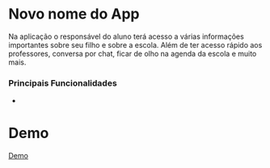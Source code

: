 # Novo nome do App

Na aplicação o responsável do aluno terá acesso a várias informações importantes sobre seu filho e sobre a escola. Além de ter
acesso rápido aos professores, conversa por chat, ficar de olho na agenda da escola e muito mais.

### Principais Funcionalidades

* 





# Demo

[Demo]()
